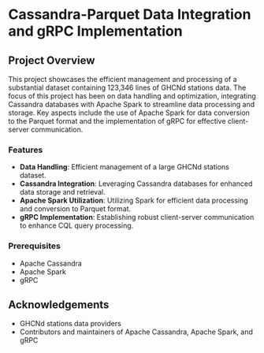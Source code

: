 # Cassandra-Parquet Data Integration and gRPC Implementation

## Project Overview

This project showcases the efficient management and processing of a substantial dataset containing 123,346 lines of GHCNd stations data. The focus of this project has been on data handling and optimization, integrating Cassandra databases with Apache Spark to streamline data processing and storage. Key aspects include the use of Apache Spark for data conversion to the Parquet format and the implementation of gRPC for effective client-server communication.

### Features

- **Data Handling**: Efficient management of a large GHCNd stations dataset.
- **Cassandra Integration**: Leveraging Cassandra databases for enhanced data storage and retrieval.
- **Apache Spark Utilization**: Utilizing Spark for efficient data processing and conversion to Parquet format.
- **gRPC Implementation**: Establishing robust client-server communication to enhance CQL query processing.

### Prerequisites

- Apache Cassandra
- Apache Spark
- gRPC

## Acknowledgements

- GHCNd stations data providers
- Contributors and maintainers of Apache Cassandra, Apache Spark, and gRPC